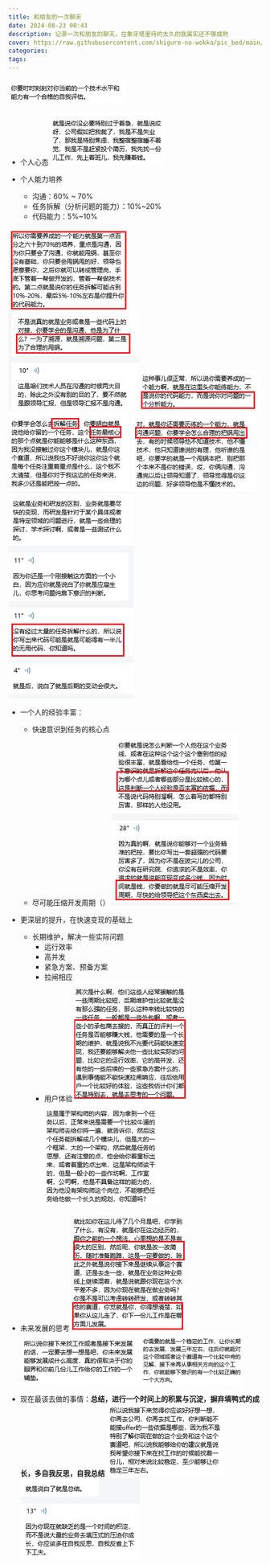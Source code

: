 ```yaml
---
title: 和朋友的一次聊天
date: 2024-08-23 00:43
description: 记录一次和朋友的聊天，在象牙塔里待的太久的我属实还不够成熟
cover: https://raw.githubusercontent.com/shigure-no-wokka/pic_bed/main/imgs/family_frag.jpg
categories: 
tags:
---
```


![](assets/Pasted_image_20240823004715.png)

- 个人心态
![](assets/Pasted_image_20240823004826.png)

- 个人能力培养
	- 沟通：60% ~ 70%
	- 任务拆解（分析问题的能力）：10%~20%
	- 代码能力：5%~10%

![](assets/Pasted_image_20240823004328.png)
![](assets/Pasted_image_20240823004624.png)
![](assets/Pasted_image_20240823004651.png)
![](assets/Pasted_image_20240823004700.png)
![](assets/Pasted_image_20240823004705.png)
![](assets/Pasted_image_20240823004612.png)


- 一个人的经验丰富：
	- 快速意识到任务的核心点
	- 尽可能压缩开发周期（）
![](assets/Pasted_image_20240823004344.png)

- 更深层的提升，在快速变现的基础上
	- 长期维护，解决一些实际问题
		- 运行效率
		- 高并发
		- 紧急方案、预备方案
		- 拉闸相应
		- 用户体验
![](assets/Pasted_image_20240823004347.png)
![](assets/Pasted_image_20240823005004.png)

- 未来发展的思考
![](assets/Pasted_image_20240823004636.png)
![](assets/Pasted_image_20240823005024.png)
![](assets/Pasted_image_20240823005027.png)

- 现在最该去做的事情：**总结，进行一个时间上的积累与沉淀，摒弃填鸭式的成长，多自我反思，自我总结**
![](assets/Pasted_image_20240823005057.png)
![](assets/Pasted_image_20240823005104.png)